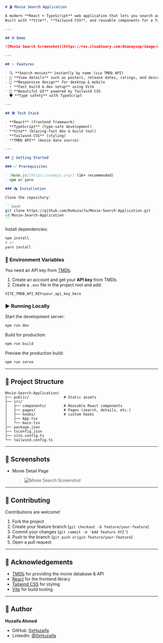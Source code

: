 ````markdown
# 🎬 Movie Search Application

A modern **React + TypeScript** web application that lets you search and explore movies using the **TMDb (The Movie Database) API**.  
Built with **Vite**, **Tailwind CSS**, and reusable components for a fast, responsive, and user-friendly experience.

---

## 🌐 Demo

![Movie Search Screenshot](https://res.cloudinary.com/dnanaysnp/image/upload/v1757754999/Movie-Search-Application_image_1_nwrlbv.png)

---

## ✨ Features

- 🔍 **Search movies** instantly by name (via TMDb API)
- 📖 **View details** such as posters, release dates, ratings, and descriptions
- 📱 **Responsive design** for desktop & mobile
- ⚡ **Fast build & dev setup** using Vite
- 🎨 **Beautiful UI** powered by Tailwind CSS
- 🛡️ **Type safety** with TypeScript

---

## 🛠️ Tech Stack

- **React** (frontend framework)
- **TypeScript** (type-safe development)
- **Vite** (blazing-fast dev & build tool)
- **Tailwind CSS** (styling)
- **TMDb API** (movie data source)

---

## 🚀 Getting Started

### ✅ Prerequisites

- [Node.js](https://nodejs.org/) (16+ recommended)
- npm or yarn

### 📥 Installation

Clone the repository:

```bash
git clone https://github.com/0xHuzaifa/Movie-Search-Application.git
cd Movie-Search-Application
```
````

Install dependencies:

```bash
npm install
# or
yarn install
```

### 🔑 Environment Variables

You need an API key from [TMDb](https://www.themoviedb.org/).

1. Create an account and get your **API key** from TMDb.
2. Create a `.env` file in the project root and add:

```env
VITE_TMDB_API_KEY=your_api_key_here
```

### ▶️ Running Locally

Start the development server:

```bash
npm run dev
```

Build for production:

```bash
npm run build
```

Preview the production build:

```bash
npm run serve
```

---

## 📂 Project Structure

```
Movie-Search-Application/
├── public/                # Static assets
├── src/
│   ├── components/        # Reusable React components
│   ├── pages/             # Pages (search, details, etc.)
│   ├── hooks/             # custom hooks
│   ├── App.tsx
│   └── main.tsx
├── package.json
├── tsconfig.json
├── vite.config.ts
└── tailwind.config.ts
```

---

## 📸 Screenshots

- Movie Detail Page
  > ![Movie Search Screenshot](https://res.cloudinary.com/dnanaysnp/image/upload/v1757755004/Movie-Search-Application_image_5_m7udvk.png)

---

## 🤝 Contributing

Contributions are welcome!

1. Fork the project
2. Create your feature branch (`git checkout -b feature/your-feature`)
3. Commit your changes (`git commit -m 'Add feature XYZ'`)
4. Push to the branch (`git push origin feature/your-feature`)
5. Open a pull request

---

## 🙌 Acknowledgements

- [TMDb](https://www.themoviedb.org/) for providing the movie database & API
- [React](https://react.dev/) for the frontend library
- [Tailwind CSS](https://tailwindcss.com/) for styling
- [Vite](https://vitejs.dev/) for build tooling

---

## 👤 Author

**Huzaifa Ahmed**

- GitHub: [0xHuzaifa](https://github.com/0xHuzaifa)
- LinkedIn: [@0xHuzaifa](https://www.linkedin.com/in/0xhuzaifa)
